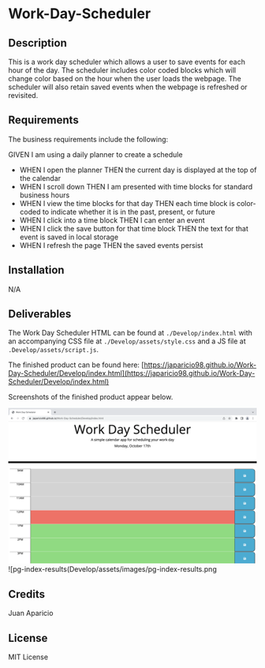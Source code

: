 # Work-Day-Scheduler

## Description

This is a work day scheduler which allows a user to save events for each hour of the day. The scheduler includes color coded blocks which will change color based on the hour when the user loads the webpage. The scheduler will also retain saved events when the webpage is refreshed or revisited. 


## Requirements

The business requirements include the following:

GIVEN I am using a daily planner to create a schedule
- WHEN I open the planner THEN the current day is displayed at the top of the calendar
- WHEN I scroll down THEN I am presented with time blocks for standard business hours
- WHEN I view the time blocks for that day THEN each time block is color-coded to indicate whether it is in the past, present, or future
- WHEN I click into a time block THEN I can enter an event
- WHEN I click the save button for that time block THEN the text for that event is saved in local storage
- WHEN I refresh the page THEN the saved events persist


## Installation

N/A


## Deliverables

The Work Day Scheduler HTML can be found at ```./Develop/index.html``` with an accompanying CSS file at ```./Develop/assets/style.css``` and a JS file at ```.Develop/assets/script.js```.

The finished product can be found here: [https://japaricio98.github.io/Work-Day-Scheduler/Develop/index.html](https://japaricio98.github.io/Work-Day-Scheduler/Develop/index.html)

Screenshots of the finished product appear below.

![pg-index](Develop/assets/images/pg-index.png)
![pg-index-results(Develop/assets/images/pg-index-results.png


## Credits

Juan Aparicio


## License 

MIT License
